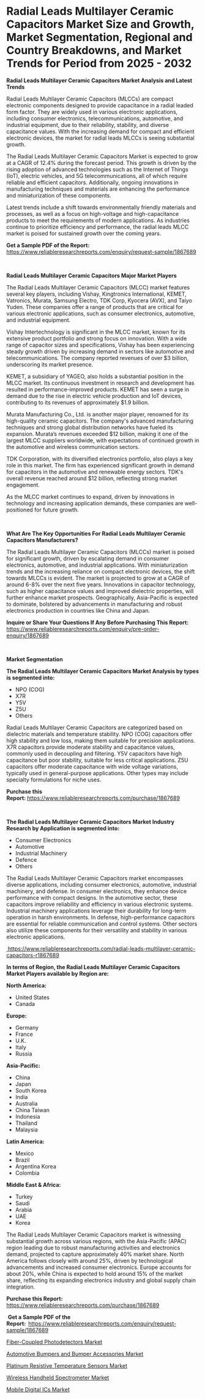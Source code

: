 <p><h1>Radial Leads Multilayer Ceramic Capacitors Market Size and Growth, Market Segmentation, Regional and Country Breakdowns, and Market Trends for Period from 2025 -  2032</h1></p><p><strong>Radial Leads Multilayer Ceramic Capacitors Market Analysis and Latest Trends</strong></p>
<p><p>Radial Leads Multilayer Ceramic Capacitors (MLCCs) are compact electronic components designed to provide capacitance in a radial leaded form factor. They are widely used in various electronic applications, including consumer electronics, telecommunications, automotive, and industrial equipment, due to their reliability, stability, and diverse capacitance values. With the increasing demand for compact and efficient electronic devices, the market for radial leads MLCCs is seeing substantial growth.</p><p>The Radial Leads Multilayer Ceramic Capacitors Market is expected to grow at a CAGR of 12.4% during the forecast period. This growth is driven by the rising adoption of advanced technologies such as the Internet of Things (IoT), electric vehicles, and 5G telecommunications, all of which require reliable and efficient capacitors. Additionally, ongoing innovations in manufacturing techniques and materials are enhancing the performance and miniaturization of these components.</p><p>Latest trends include a shift towards environmentally friendly materials and processes, as well as a focus on high-voltage and high-capacitance products to meet the requirements of modern applications. As industries continue to prioritize efficiency and performance, the radial leads MLCC market is poised for sustained growth over the coming years.</p></p>
<p><strong>Get a Sample PDF of the Report:&nbsp;</strong> <a href="https://www.reliableresearchreports.com/enquiry/request-sample/1867689?utm_campaign=9&utm_medium=2&utm_source=Github&utm_content=ia&utm_term=13022025&utm_id=radial-leads-multilayer-ceramic-capacitors">https://www.reliableresearchreports.com/enquiry/request-sample/1867689</a></p>
<p>&nbsp;</p>
<p><strong>Radial Leads Multilayer Ceramic Capacitors Major Market Players</strong></p>
<p><p>The Radial Leads Multilayer Ceramic Capacitors (MLCC) market features several key players, including Vishay, Kingtronics International, KEMET, Vatronics, Murata, Samsung Electro, TDK Corp, Kyocera (AVX), and Taiyo Yuden. These companies offer a range of products that are critical for various electronic applications, such as consumer electronics, automotive, and industrial equipment.</p><p>Vishay Intertechnology is significant in the MLCC market, known for its extensive product portfolio and strong focus on innovation. With a wide range of capacitor sizes and specifications, Vishay has been experiencing steady growth driven by increasing demand in sectors like automotive and telecommunications. The company reported revenues of over $3 billion, underscoring its market presence.</p><p>KEMET, a subsidiary of YAGEO, also holds a substantial position in the MLCC market. Its continuous investment in research and development has resulted in performance-improved products. KEMET has seen a surge in demand due to the rise in electric vehicle production and IoT devices, contributing to its revenues of approximately $1.9 billion.</p><p>Murata Manufacturing Co., Ltd. is another major player, renowned for its high-quality ceramic capacitors. The company's advanced manufacturing techniques and strong global distribution networks have fueled its expansion. Murata’s revenues exceeded $12 billion, making it one of the largest MLCC suppliers worldwide, with expectations of continued growth in the automotive and wireless communication sectors.</p><p>TDK Corporation, with its diversified electronics portfolio, also plays a key role in this market. The firm has experienced significant growth in demand for capacitors in the automotive and renewable energy sectors. TDK's overall revenue reached around $12 billion, reflecting strong market engagement.</p><p>As the MLCC market continues to expand, driven by innovations in technology and increasing application demands, these companies are well-positioned for future growth.</p></p>
<p>&nbsp;</p>
<p><strong>What Are The Key Opportunities For Radial Leads Multilayer Ceramic Capacitors Manufacturers?</strong></p>
<p><p>The Radial Leads Multilayer Ceramic Capacitors (MLCCs) market is poised for significant growth, driven by escalating demand in consumer electronics, automotive, and industrial applications. With miniaturization trends and the increasing reliance on compact electronic devices, the shift towards MLCCs is evident. The market is projected to grow at a CAGR of around 6-8% over the next five years. Innovations in capacitor technology, such as higher capacitance values and improved dielectric properties, will further enhance market prospects. Geographically, Asia-Pacific is expected to dominate, bolstered by advancements in manufacturing and robust electronics production in countries like China and Japan.</p></p>
<p><strong>Inquire or Share Your Questions If Any Before Purchasing This Report:</strong> <a href="https://www.reliableresearchreports.com/enquiry/pre-order-enquiry/1867689?utm_campaign=9&utm_medium=2&utm_source=Github&utm_content=ia&utm_term=13022025&utm_id=radial-leads-multilayer-ceramic-capacitors">https://www.reliableresearchreports.com/enquiry/pre-order-enquiry/1867689</a></p>
<p>&nbsp;</p>
<p><strong>Market Segmentation</strong></p>
<p><strong>The Radial Leads Multilayer Ceramic Capacitors Market Analysis by types is segmented into:</strong></p>
<p><ul><li>NPO (COG)</li><li>X7R</li><li>Y5V</li><li>Z5U</li><li>Others</li></ul></p>
<p><p>Radial Leads Multilayer Ceramic Capacitors are categorized based on dielectric materials and temperature stability. NPO (COG) capacitors offer high stability and low loss, making them suitable for precision applications. X7R capacitors provide moderate stability and capacitance values, commonly used in decoupling and filtering. Y5V capacitors have high capacitance but poor stability, suitable for less critical applications. Z5U capacitors offer moderate capacitance with wide voltage variations, typically used in general-purpose applications. Other types may include specialty formulations for niche uses.</p></p>
<p><strong>Purchase this Report:&nbsp;</strong><a href="https://www.reliableresearchreports.com/purchase/1867689?utm_campaign=9&utm_medium=2&utm_source=Github&utm_content=ia&utm_term=13022025&utm_id=radial-leads-multilayer-ceramic-capacitors">https://www.reliableresearchreports.com/purchase/1867689</a></p>
<p>&nbsp;</p>
<p><strong>The Radial Leads Multilayer Ceramic Capacitors Market Industry Research by Application is segmented into:</strong></p>
<p><ul><li>Consumer Electronics</li><li>Automotive</li><li>Industrial Machinery</li><li>Defence</li><li>Others</li></ul></p>
<p><p>The Radial Leads Multilayer Ceramic Capacitors market encompasses diverse applications, including consumer electronics, automotive, industrial machinery, and defense. In consumer electronics, they enhance device performance with compact designs. In the automotive sector, these capacitors improve reliability and efficiency in various electronic systems. Industrial machinery applications leverage their durability for long-term operation in harsh environments. In defense, high-performance capacitors are essential for reliable communication and control systems. Other sectors also utilize these components for their versatility and stability in various electronic applications.</p></p>
<p><a href="https://www.reliableresearchreports.com/radial-leads-multilayer-ceramic-capacitors-r1867689?utm_campaign=9&utm_medium=2&utm_source=Github&utm_content=ia&utm_term=13022025&utm_id=radial-leads-multilayer-ceramic-capacitors">&nbsp;https://www.reliableresearchreports.com/radial-leads-multilayer-ceramic-capacitors-r1867689</a></p>
<p><strong>In terms of Region, the Radial Leads Multilayer Ceramic Capacitors Market Players available by Region are:</strong></p>
<p>
    <p> <strong> North America: </strong>
        <ul>
            <li>United States</li>
            <li>Canada</li>
        </ul>
        </p> 
    <p> <strong> Europe: </strong>
        <ul>
            <li>Germany</li>
            <li>France</li>
            <li>U.K.</li>
            <li>Italy</li>
            <li>Russia</li>
        </ul>
        </p> 
    <p> <strong> Asia-Pacific: </strong>
        <ul>
            <li>China</li>
            <li>Japan</li>
            <li>South Korea</li>
            <li>India</li>
            <li>Australia</li>
            <li>China Taiwan</li>
            <li>Indonesia</li>
            <li>Thailand</li>
            <li>Malaysia</li>
        </ul>
        </p> 
    <p> <strong> Latin America: </strong>
        <ul>
            <li>Mexico</li>
            <li>Brazil</li>
            <li>Argentina Korea</li>
            <li>Colombia</li>
        </ul>
        </p> 
    <p> <strong> Middle East & Africa: </strong>
        <ul>
            <li>Turkey</li>
            <li>Saudi</li>
            <li>Arabia</li>
            <li>UAE</li>
            <li>Korea</li>
        </ul>
    </p>
    </p>
<p><p>The Radial Leads Multilayer Ceramic Capacitors market is witnessing substantial growth across various regions, with the Asia-Pacific (APAC) region leading due to robust manufacturing activities and electronics demand, projected to capture approximately 40% market share. North America follows closely with around 25%, driven by technological advancements and increased consumer electronics. Europe accounts for about 20%, while China is expected to hold around 15% of the market share, reflecting its expanding electronics industry and global supply chain integration.</p></p>
<p><strong>Purchase this Report: </strong><a href="https://www.reliableresearchreports.com/purchase/1867689?utm_campaign=9&utm_medium=2&utm_source=Github&utm_content=ia&utm_term=13022025&utm_id=radial-leads-multilayer-ceramic-capacitors">https://www.reliableresearchreports.com/purchase/1867689</a></p>
<p>&nbsp;<strong>Get a Sample PDF of the Report:&nbsp;&nbsp;</strong><a href="https://www.reliableresearchreports.com/enquiry/request-sample/1867689?utm_campaign=9&utm_medium=2&utm_source=Github&utm_content=ia&utm_term=13022025&utm_id=radial-leads-multilayer-ceramic-capacitors">https://www.reliableresearchreports.com/enquiry/request-sample/1867689</a></p>
<p><strong></strong></p>
<p><p><a href="https://github.com/iwciasylvya/Market-Research-Report-List-1/blob/main/fiber-coupled-photodetectors-market.md?utm_campaign=9&utm_medium=2&utm_source=Github&utm_content=ia&utm_term=13022025&utm_id=radial-leads-multilayer-ceramic-capacitors">Fiber-Coupled Photodetectors Market</a></p><p><a href="https://github.com/organophelia8282/Market-Research-Report-List-1/blob/main/automotive-bumpers-and-bumper-accessories-market.md?utm_campaign=9&utm_medium=2&utm_source=Github&utm_content=ia&utm_term=13022025&utm_id=radial-leads-multilayer-ceramic-capacitors">Automotive Bumpers and Bumper Accessories Market</a></p><p><a href="https://github.com/buqjavesora/Market-Research-Report-List-1/blob/main/platinum-resistive-temperature-sensors-market.md?utm_campaign=9&utm_medium=2&utm_source=Github&utm_content=ia&utm_term=13022025&utm_id=radial-leads-multilayer-ceramic-capacitors">Platinum Resistive Temperature Sensors Market</a></p><p><a href="https://github.com/jamastodola515/Market-Research-Report-List-1/blob/main/wireless-handheld-spectrometer-market.md?utm_campaign=9&utm_medium=2&utm_source=Github&utm_content=ia&utm_term=13022025&utm_id=radial-leads-multilayer-ceramic-capacitors">Wireless Handheld Spectrometer Market</a></p><p><a href="https://github.com/savannabyun726/Market-Research-Report-List-1/blob/main/mobile-digital-ics-market.md?utm_campaign=9&utm_medium=2&utm_source=Github&utm_content=ia&utm_term=13022025&utm_id=radial-leads-multilayer-ceramic-capacitors">Mobile Digital ICs Market</a></p></p>